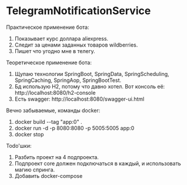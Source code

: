 # TelegramNotificationService

Практическое применение бота:
1. Показывает курс доллара aliexpress.
2. Следит за ценами заданных товаров wildberries.
3. Пишет что угодно мне в телегу.

Теоретическое применение бота:
1. Щупаю технологии SpringBoot, SpringData, SpringScheduling, SpringCaching, SpringAop, SpringBootTest.
2. Бд использую H2, потому что давно хотел. Вот консоль её: http://localhost:8080/h2-console
3. Есть swagger: http://localhost:8080/swagger-ui.html

Вечно забываемые, команды docker:
1. docker build --tag "app:0" .
2. docker run -d -p 8080:8080 -p 5005:5005 app:0
3. docker stop

Todo'шки:
1. Разбить проект на 4 подпроекта. 
2. Подпроект core должен подключаться в каждый, и использовать магию спринга.
3. Добавить docker-compose